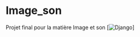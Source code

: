 # Image_son
Projet final pour la matière Image et son
[![Django](https://img.shields.io/badge/Django-092E20?style=for-the-badge&logo=django&logoColor=green)]
